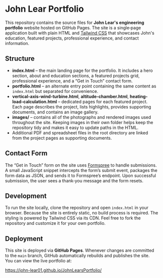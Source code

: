 # John Lear Portfolio

This repository contains the source files for **John Lear's engineering portfolio** website hosted on GitHub Pages.  The site is a single‑page application built with plain HTML and [Tailwind CSS](https://tailwindcss.com/) that showcases John's education, featured projects, professional experience, and contact information.

## Structure

- **index.html** – the main landing page for the portfolio.  It includes a hero section, about and education sections, a featured projects grid, professional experience, and a “Get in Touch” contact form.
- **portfolio.html** – an alternate entry point containing the same content as `index.html` but separated for convenience.
- **vertical-axis-wind-turbine.html**, **altitude-chamber.html**, **heating-load-calculation.html** – dedicated pages for each featured project.  Each page describes the project, lists highlights, provides supporting documents, and contains an image gallery.
- **images/** – contains all of the photographs and rendered images used throughout the site.  Keeping images in their own folder helps keep the repository tidy and makes it easy to update paths in the HTML.
- Additional PDF and spreadsheet files in the root directory are linked from the project pages as supporting documents.

## Contact Form

The “Get in Touch” form on the site uses [Formspree](https://formspree.io/) to handle submissions.  A small JavaScript snippet intercepts the form’s submit event, packages the form data as JSON, and sends it to Formspree’s endpoint.  Upon successful submission, the user sees a thank‑you message and the form resets.

## Development

To run the site locally, clone the repository and open `index.html` in your browser.  Because the site is entirely static, no build process is required.  The styling is powered by Tailwind CSS via its CDN.  Feel free to fork the repository and customize it for your own portfolio.

## Deployment

This site is deployed via **GitHub Pages**.  Whenever changes are committed to the `main` branch, GitHub automatically rebuilds and publishes the site.  You can view the live portfolio at:

<https://john-lear01.github.io/JohnLearsPortfolio/>
